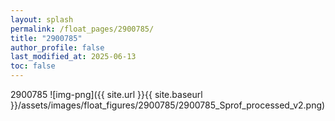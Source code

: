 ```yaml
---
layout: splash
permalink: /float_pages/2900785/
title: "2900785"
author_profile: false
last_modified_at: 2025-06-13
toc: false
---
```

 
2900785
![img-png]({{ site.url }}{{ site.baseurl }}/assets/images/float_figures/2900785/2900785_Sprof_processed_v2.png)